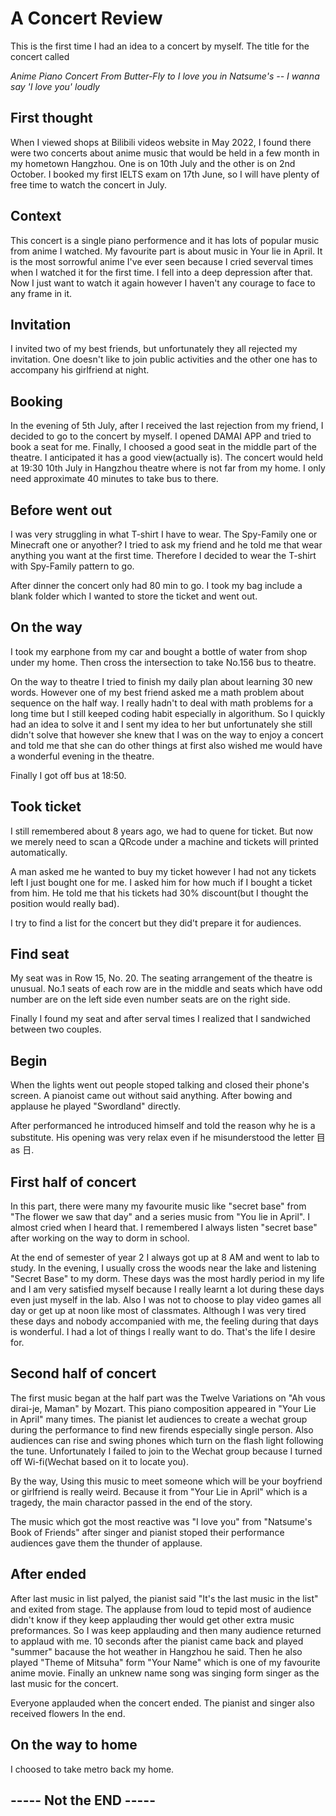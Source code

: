 # A Concert Review

This is the first time I had an idea to a concert by myself. The title for the concert called

_Anime Piano Concert From Butter-Fly to I love you in Natsume's -- I wanna say 'I love you' loudly_ 

## First thought

When I viewed shops at Bilibili videos website in May 2022, I found there were two concerts about anime music that would be held in a few month in my hometown Hangzhou. One is on 10th July and the other is on 2nd October. I booked my first IELTS exam on 17th June, so I will have plenty of free time to watch the concert in July. 

## Context

This concert is a single piano performence and it has lots of popular music from anime I watched. My favourite part is about music in Your lie in April. It is the most sorrowful anime I've ever seen because I cried severval times when I watched it for the first time. I fell into a deep depression after that. Now I just want to watch it again however I haven't any courage to face to any frame in it. 

## Invitation

I invited two of my best friends, but unfortunately they all rejected my invitation.
One doesn't like to join public activities and the other one has to accompany his girlfriend at night.

## Booking

In the evening of 5th July, after I received the last rejection from my friend, I decided to go to the concert by myself. I opened DAMAI APP and tried to book a seat for me. Finally, I choosed a good seat in the middle part of the theatre. I anticipated it has a good view(actually is). The concert would held at 19:30 10th July in Hangzhou theatre where is not far from my home. I only need approximate 40 minutes to take bus to there.

## Before went out

I was very struggling in what T-shirt I have to wear. The Spy-Family one or Minecraft one or anyother? I tried to ask my friend and he told me that wear anything you want at the first time. Therefore I decided to wear the T-shirt with Spy-Family pattern to go.

After dinner the concert only had 80 min to go. I took my bag include a blank folder which I wanted to store the ticket and went out.

## On the way

I took my earphone from my car and bought a bottle of water from shop under my home. Then cross the intersection to take No.156 bus to theatre.

On the way to theatre I tried to finish my daily plan about learning 30 new words. However one of my best friend asked me a math problem about sequence on the half way. I really hadn't to deal with math problems for a long time but I still keeped coding habit especially in algorithum. So I quickly had an idea to solve it and I sent my idea to her but unfortunately she still didn't solve that however she knew that I was on the way to enjoy a concert and told me that she can do other things at first also wished me would have a wonderful evening in the theatre.

Finally I got off bus at 18:50.

## Took ticket 

I still remembered about 8 years ago, we had to quene for ticket. But now we merely need to scan a QRcode under a machine and tickets will printed automatically.

A man asked me he wanted to buy my ticket however I had not any tickets left I just bought one for me. I asked him for how much if I bought a ticket from him. He told me that his tickets had 30% discount(but I thought the position would really bad).

I try to find a list for the concert but they did't prepare it for audiences.

## Find seat

My seat was in Row 15, No. 20. The seating arrangement of the theatre is unusual. No.1 seats of each row are in the middle and seats which have odd number are on the left side even number seats are on the right side.

Finally I found my seat and after serval times I realized that I sandwiched between two couples.

## Begin

When the lights went out people stoped talking and closed their phone's screen. A pianoist came out without said anything. After bowing and applause he played "Swordland" directly. 

After performanced he introduced himself and told the reason why he is a substitute. His opening was very relax even if he misunderstood the letter 目 as 日.

## First half of concert

In this part, there were many my favourite music like "secret base" from "The flower we saw that day" and a series music from "You lie in April". I almost cried when I heard that. I remembered I always listen "secret base" after working on the way to dorm in school. 

At the end of semester of year 2 I always got up at 8 AM and went to lab to study. In the evening, I usually cross the woods near the lake and listening "Secret Base" to my dorm. These days was the most hardly period in my life and I am very satisfied myself because I really learnt a lot during these days even just myself in the lab. Also I was not to choose to play video games all day or get up at noon like most of classmates. Although I was very tired these days and nobody accompanied with me, the feeling during that days is wonderful. I had a lot of things I really want to do. That's the life I desire for.

## Second half of concert

The first music began at the half part was the Twelve Variations on "Ah vous dirai-je, Maman" by Mozart. This piano composition appeared in "Your Lie in April" many times. The pianist let audiences to create a wechat group during the performance to find new firends especially single person. Also audiences can rise and swing phones which turn on the flash light following the tune. Unfortunately I failed to join to the Wechat group because I turned off Wi-fi(Wechat based on it to locate you). 

By the way, Using this music to meet someone which will be your boyfriend or girlfriend is really weird. Because it from "Your Lie in April" which is a tragedy, the main charactor passed in the end of the story.

The music which got the most reactive was "I love you" from "Natsume's Book of Friends" after singer and pianist stoped their performance audiences gave them the thunder of applause.

## After ended

After last music in list palyed, the pianist said "It's the last music in the list" and exited from stage. The applause from loud to tepid most of audience didn't know if they keep applauding ther would get other extra music preformances. So I was keep applauding and then many audience returned to applaud with me. 10 seconds after the pianist came back and played "summer" bacause the hot weather in Hangzhou he said. Then he also played "Theme of Mitsuha" form "Your Name" which is one of my favourite anime movie. Finally an unknew name song was singing form singer as the last music for the concert.

Everyone applauded when the concert ended. The pianist and singer also received flowers In the end.

## On the way to home

I choosed to take metro back my home.

## ----- Not the END -----